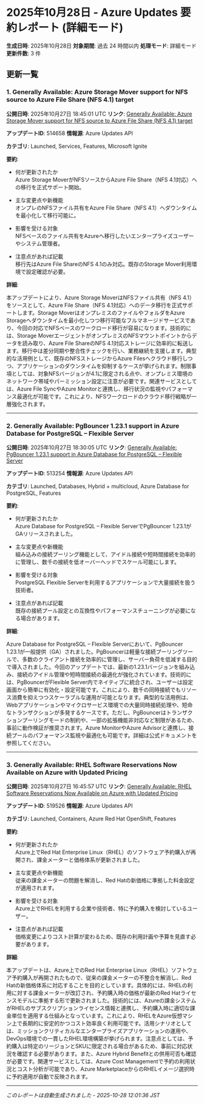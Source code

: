 # 2025年10月28日 - Azure Updates 要約レポート (詳細モード)

**生成日時**: 2025年10月28日
**対象期間**: 過去 24 時間以内
**処理モード**: 詳細モード
**更新件数**: 3 件

## 更新一覧

### 1. Generally Available: Azure Storage Mover support for NFS source to Azure File Share (NFS 4.1) target

**公開日時**: 2025年10月27日 18:45:01 UTC
**リンク**: [Generally Available: Azure Storage Mover support for NFS source to Azure File Share (NFS 4.1) target](https://azure.microsoft.com/updates?id=514658)

**アップデートID**: 514658
**情報源**: Azure Updates API

**カテゴリ**: Launched, Services, Features, Microsoft Ignite

**要約**:

- 何が更新されたか  
Azure Storage MoverがNFSソースからAzure File Share（NFS 4.1対応）への移行を正式サポート開始。

- 主な変更点や新機能  
オンプレのNFSファイル共有をAzure File Share（NFS 4.1）へダウンタイムを最小化して移行可能に。

- 影響を受ける対象  
NFSベースのファイル共有をAzureへ移行したいエンタープライズユーザーやシステム管理者。

- 注意点があれば記載  
移行先はAzure File ShareのNFS 4.1のみ対応。既存のStorage Mover利用環境で設定確認が必要。

**詳細**:

本アップデートにより、Azure Storage MoverはNFSファイル共有（NFS 4.1）をソースとして、Azure File Share（NFS 4.1対応）へのデータ移行を正式サポートします。Storage MoverはオンプレミスのファイルやフォルダをAzure Storageへダウンタイムを最小化しつつ移行可能なフルマネージドサービスであり、今回の対応でNFSベースのワークロード移行が容易になります。技術的には、Storage MoverエージェントがオンプレミスのNFSマウントポイントからデータを読み取り、Azure File ShareのNFS 4.1対応ストレージに効率的に転送します。移行中は差分同期や整合性チェックを行い、業務継続を支援します。典型的な活用例として、既存のNFSストレージからAzure Filesへクラウド移行しつつ、アプリケーションのダウンタイムを抑制するケースが挙げられます。制限事項としては、対象NFSバージョンが4.1に限定される点や、オンプレミス環境のネットワーク帯域やパーミッション設定に注意が必要です。関連サービスとしては、Azure File SyncやAzure Monitorと連携し、移行状況の監視やパフォーマンス最適化が可能です。これにより、NFSワークロードのクラウド移行戦略が一層強化されます。

---

### 2. Generally Available: PgBouncer 1.23.1 support in Azure Database for PostgreSQL – Flexible Server 

**公開日時**: 2025年10月27日 18:30:05 UTC
**リンク**: [Generally Available: PgBouncer 1.23.1 support in Azure Database for PostgreSQL – Flexible Server ](https://azure.microsoft.com/updates?id=513254)

**アップデートID**: 513254
**情報源**: Azure Updates API

**カテゴリ**: Launched, Databases, Hybrid + multicloud, Azure Database for PostgreSQL, Features

**要約**:

- 何が更新されたか  
Azure Database for PostgreSQL – Flexible ServerでPgBouncer 1.23.1がGAリリースされました。

- 主な変更点や新機能  
組み込みの接続プーリング機能として、アイドル接続や短時間接続を効率的に管理し、数千の接続を低オーバーヘッドでスケール可能にします。

- 影響を受ける対象  
PostgreSQL Flexible Serverを利用するアプリケーションで大量接続を扱う技術者。

- 注意点があれば記載  
既存の接続プール設定との互換性やパフォーマンスチューニングが必要になる場合があります。

**詳細**:

Azure Database for PostgreSQL – Flexible Serverにおいて、PgBouncer 1.23.1が一般提供（GA）されました。PgBouncerは軽量な接続プーリングツールで、多数のクライアント接続を効率的に管理し、サーバー負荷を低減する目的で導入されました。今回のアップデートでは、最新の1.23.1バージョンを組み込み、接続のアイドル管理や短時間接続の最適化が強化されています。技術的には、PgBouncerがFlexible Server内でネイティブに統合され、ユーザーは設定画面から簡単に有効化・設定可能です。これにより、数千の同時接続でもリソース消費を抑えつつスケーラブルな運用が可能となります。典型的な活用例は、Webアプリケーションやマイクロサービス環境での大量同時接続処理や、短命なトランザクションが多発するケースです。ただし、PgBouncerはトランザクションプーリングモードの制約や、一部の拡張機能非対応など制限があるため、事前に動作検証が推奨されます。Azure MonitorやAzure Advisorと連携し、接続プールのパフォーマンス監視や最適化も可能です。詳細は公式ドキュメントを参照してください。

---

### 3. Generally Available: RHEL Software Reservations Now Available on Azure with Updated Pricing

**公開日時**: 2025年10月27日 16:45:57 UTC
**リンク**: [Generally Available: RHEL Software Reservations Now Available on Azure with Updated Pricing](https://azure.microsoft.com/updates?id=519526)

**アップデートID**: 519526
**情報源**: Azure Updates API

**カテゴリ**: Launched, Containers, Azure Red Hat OpenShift, Features

**要約**:

- 何が更新されたか  
Azure上でRed Hat Enterprise Linux（RHEL）のソフトウェア予約購入が再開され、課金メーターと価格体系が更新されました。

- 主な変更点や新機能  
従来の課金メーターの問題を解消し、Red Hatの新価格に準拠した料金設定が適用されます。

- 影響を受ける対象  
Azure上でRHELを利用する企業や技術者、特に予約購入を検討しているユーザー。

- 注意点があれば記載  
価格変更によりコスト計算が変わるため、既存の利用計画や予算を見直す必要があります。

**詳細**:

本アップデートは、Azure上でのRed Hat Enterprise Linux（RHEL）ソフトウェア予約購入が再開されたもので、従来の課金メーターの不整合を解消し、Red Hatの新価格体系に対応することを目的としています。具体的には、RHELの利用に対する課金メーターが改訂され、予約購入時の価格が最新のRed Hatライセンスモデルに準拠する形で更新されました。技術的には、Azureの課金システムがRHELのサブスクリプションライセンス情報と連携し、予約購入時に適切な課金単位を適用する仕組みとなっています。これにより、RHELをAzure仮想マシン上で長期的に安定的かつコスト効率良く利用可能です。活用シナリオとしては、ミッションクリティカルなエンタープライズアプリケーションの運用や、DevOps環境での一貫したRHEL環境構築が挙げられます。注意点としては、予約購入は特定のリージョンとSKUに限定される場合があるため、事前に対応状況を確認する必要があります。また、Azure Hybrid Benefitとの併用可否も確認が必要です。関連サービスとしては、Azure Cost Managementで予約の利用状況とコスト分析が可能であり、Azure MarketplaceからのRHELイメージ選択時に予約適用が自動で反映されます。

---


*このレポートは自動生成されました - 2025-10-28 12:01:36 JST*